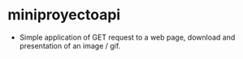 # miniproyectoapi

- Simple application of GET request to a web page, download and presentation of an image / gif.
